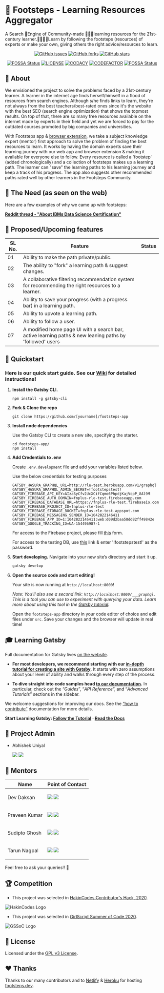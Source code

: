 # 👣 Footsteps - Learning Resources Aggregator

A Search 🔎Engine of Community-made 🧑‍🤝‍🧑learning resources for the 21st-century learner.👨‍💻👩‍💻Learn by following the footsteps (resources) of experts or make your own, giving others the right advice/resources to learn.

<p align="center">
   <a href="https://github.com/fnplus/footsteps-app/issues"><img alt="GitHub issues" src="https://img.shields.io/github/issues/fnplus/footsteps-app"></a>
   <a href="https://github.com/fnplus/footsteps-app/network"><img alt="GitHub forks" src="https://img.shields.io/github/forks/fnplus/footsteps-app"></a>
   <a href="https://github.com/fnplus/footsteps-app/stargazers"><img alt="GitHub stars" src="https://img.shields.io/github/stars/fnplus/footsteps-app"></a>
</p>

<p align="center">
   <a href="https://app.fossa.io/projects/git%2Bgithub.com%2Ffnplus%2Fproject-footsteps-app?ref=badge_shield"><img alt="FOSSA Status" src="https://app.fossa.io/api/projects/git%2Bgithub.com%2Ffnplus%2Fproject-footsteps-app.svg?type=shield"></a>
   <a href="https://github.com/fnplus/footsteps-app/blob/master/LICENSE.txt"><img alt="LICENSE" src="https://img.shields.io/github/license/fnplus/footsteps-app"></a>
   <a href="https://www.codacy.com/manual/fnplus/footsteps-app?utm_source=github.com&utm_medium=referral&utm_content=fnplus/footsteps-app&utm_campaign=Badge_Grade"><img alt="CODACY" src="https://api.codacy.com/project/badge/Grade/66839011f8424527bdf4a39b60ea6b4b"></a>
   <a href="https://www.codefactor.io/repository/github/fnplus/footsteps-app"><img alt="CODEFACTOR" src="https://www.codefactor.io/repository/github/fnplus/footsteps-app/badge"></a>
   <a href="https://app.netlify.com/sites/footsteps-app/deploys"><img alt="FOSSA Status" src="https://api.netlify.com/api/v1/badges/8e60385a-c75c-4b48-9d01-975f43285914/deploy-status"></a>
</p>

## 🤷 About

We envisioned the project to solve the problems faced by a 21st-century learner. A learner in the internet age finds herself/himself in a flood of resources from search engines. Although s/he finds links to learn, they're not always from the best teachers/best-rated ones since it's the website with the best SEO (search engine optimization) that shows the topmost results. On top of that, there are so many free resources available on the internet made by experts in their field and yet we are forced to pay for the outdated courses promoted by big companies and universities.

With Footsteps app & [browser extension](https://github.com/fnplus/footsteps-extension), we take a subject knowledge expert (mentor) first approach to solve the problem of finding the best resources to learn. It works by having the domain experts save their learning journey with our web app and browser extension & making it available for everyone else to follow. Every resource is called a 'footstep' (added chronologically) and a collection of footsteps makes up a learning path. The learner can "save" the learning paths to his learning journey and keep a track of his progress. The app also suggests other recommended paths rated well by other learners in the Footsteps Community.

## 🧐 The Need (as seen on the web)

Here are a few examples of why we came up with footsteps:

[**Reddit thread - "About IBMs Data Science Certification"**](https://www.reddit.com/r/datascience/comments/eleuz9/about_ibms_data_science_certification/)

## 🤩 Proposed/Upcoming features

| **SL No.** | **Feature**                                                                                             | **Status** |
| ---------- | --------------------------------------------------------------------------------------------------      | ---------- |
| 01         | Ability to make the path private/public.                                                                |            |
| 02         | The ability to "fork" a learning path & suggest changes.                                                |            |
| 03         | A collaborative filtering recommendation system for recommending the right resources to a learner.      |            |
| 04         | Ability to save your progress (with a progress bar) in a learning path.                                 |            |
| 05         | Ability to upvote a learning path.                                                                      |            |
| 06         | Ability to follow a user.                                                                               |            |
| 07         | A modified home page UI with a search bar, active learning paths & new leaning paths by 'followed' users|            |

## 🚀 Quickstart

### **Here is our quick start guide. See our [Wiki](https://github.com/fnplus/footsteps-app/wiki/Contributing-to-Footsteps-App) for detailed instructions!**

1. **Install the Gatsby CLI.**

   ```shell
   npm install -g gatsby-cli
   ```

2. **Fork & Clone the repo**

   ```shell
   git clone https://github.com/[yourname]/footsteps-app
   ```

3. **Install node dependencies**

   Use the Gatsby CLI to create a new site, specifying the starter.

   ```shell
   cd footsteps-app/
   npm install
   ```

4. **Add Credentials to .env**

   Create `.env.development` file and add your variables listed below.

   Use the below credentials for testing purposes

   ```shell
   GATSBY_HASURA_GRAPHQL_URL=http://rle-test.herokuapp.com/v1/graphql
   GATSBY_HASURA_GRAPHQL_ADMIN_SECRET=!footstepstest!
   GATSBY_FIREBASE_API_KEY=AIzaSyCfv2UcXCifCqmo6PhpdjKajVcpP_8Al9M
   GATSBY_FIREBASE_AUTH_DOMAIN=fnplus-rle-test.firebaseapp.com
   GATSBY_FIREBASE_DATABASE_URL=https://fnplus-rle-test.firebaseio.com
   GATSBY_FIREBASE_PROJECT_ID=fnplus-rle-test
   GATSBY_FIREBASE_STORAGE_BUCKET=fnplus-rle-test.appspot.com
   GATSBY_FIREBASE_MESSAGING_SENDER_ID=1042822146411
   GATSBY_FIREBASE_APP_ID=1:1042822146411:web:d09d2baa58dd82ff49842e
   GATSBY_GOOGLE_TRACKING_ID=UA-154496987-1
   ```

   For access to the Firebase project, please fill [this](https://airtable.com/shrOevwzFNas0wis3) form.

   For access to the testing DB, use [this](https://rle-test.herokuapp.com/console/login) link & enter '!footstepstest!' as the password.

5. **Start developing.**
   Navigate into your new site’s directory and start it up.

   ```sh
   gatsby develop
   ```

6. **Open the source code and start editing!**

   Your site is now running at `http://localhost:8000`!

   _Note: You'll also see a second link: _`http://localhost:8000/___graphql`_. This is a tool you can use to experiment with querying your data. Learn more about using this tool in the [Gatsby tutorial](https://www.gatsbyjs.org/tutorial/part-five/#introducing-graphiql)._

   Open the `footsteps-app` directory in your code editor of choice and edit files under `src`. Save your changes and the browser will update in real time!

## 🎓 Learning Gatsby

Full documentation for Gatsby lives [on the website](https://gatsbyjs.org/).

- **For most developers, we recommend starting with our [in-depth tutorial for creating a site with Gatsby](https://gatsbyjs.org/tutorial/).** It starts with zero assumptions about your level of ability and walks through every step of the process.

- **To dive straight into code samples head [to our documentation](https://gatsbyjs.org/docs/).** In particular, check out the “<i>Guides</i>”, “<i>API Reference</i>”, and “<i>Advanced Tutorials</i>” sections in the sidebar.

We welcome suggestions for improving our docs. See the [“how to contribute”](https://gatsbyjs.org/contributing/how-to-contribute/) documentation for more details.

**Start Learning Gatsby: [Follow the Tutorial](https://gatsbyjs.org/tutorial/) · [Read the Docs](https://gatsbyjs.org/docs/)**


## 👨 Project Admin

- Abhishek Uniyal <p>[<img src="https://img.icons8.com/color/32/000000/github-2.png" display = "inline-block">](https://github.com/xlogix) [<img src="https://img.icons8.com/doodle/32/000000/linkedin-circled.png" display = "inline-block">](https://www.linkedin.com/in/abhishek-uniyal)</p>

## 👬  Mentors
| Name | Point of Contact |
| ------- | ------- |
| Dev Daksan     |      <p float = "center">[<img src="https://img.icons8.com/color/32/000000/github-2.png" display = "inline-block">](https://github.com/R3l3ntl3ss) [<img src="https://img.icons8.com/doodle/32/000000/linkedin-circled.png" display = "inline-block">](https://in.linkedin.com/in/dev-daksan)</p> |
| Praveen Kumar  |      <p float = "center">[<img src="https://img.icons8.com/color/32/000000/github-2.png" display = "inline-block">](https://github.com/praveenscience) [<img src="https://img.icons8.com/doodle/32/000000/linkedin-circled.png" display = "inline-block">](https://uk.linkedin.com/in/praveentech)</p> |
| Sudipto Ghosh  |   <p float = "center">[<img src="https://img.icons8.com/color/32/000000/github-2.png" display = "inline-block">](https://github.com/pydevsg) [<img src="https://img.icons8.com/doodle/32/000000/linkedin-circled.png" display = "inline-block">](https://www.linkedin.com/in/sudipto-ghosh-48a71a161/)</p> |
| Tarun Nagpal   |   <p float = "center">[<img src="https://img.icons8.com/color/32/000000/github-2.png" display = "inline-block">](https://github.com/tarun-nagpal-github) [<img src="https://img.icons8.com/doodle/32/000000/linkedin-circled.png" display = "inline-block">](https://www.linkedin.com/in/tarunnagpal1/)</p>   |

Feel free to ask your queries!! 🙌

## :trophy: Competition

 - This project was selected in [HakinCodes Contributor's Hack, 2020](https://hakincodes.tech/).

![HakinCodes Logo](https://avatars3.githubusercontent.com/u/60339205?s=200&v=4)
 
 - This project was selected in [GirlScript Summer of Code 2020](https://www.gssoc.tech/).

![GSSoC Logo](https://github.com/pydevsg/footsteps-app/blob/sgdev/images/gssoc_logo.jpeg)

## :memo: License

Licensed under the [GPL v3 License](./LICENSE).

## :heart: Thanks

Thanks to our many contributors and to [Netlify](https://www.netlify.com/) & [Heroku](https://www.heroku.com) for hosting [footsteps.dev](https://footsteps.dev).
